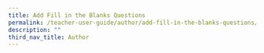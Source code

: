 ```yaml
---
title: Add Fill in the Blanks Questions
permalink: /teacher-user-guide/author/add-fill-in-the-blanks-questions/
description: ""
third_nav_title: Author
---
```

